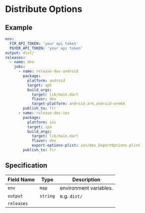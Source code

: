 # Distribute Options

## Example

```yaml
env:
  FIR_API_TOKEN: 'your api token'
  PGYER_API_TOKEN: 'your api token'
output: dist/
releases:
  - name: dev
    jobs:
      - name: release-dev-android
        package:
          platform: android
          target: apk
          build_args:
            target: lib/main.dart
            flavor: dev
            target-platform: android-arm,android-arm64
        publish_to: fir
      - name: release-dev-ios
        package:
          platform: ios
          target: ipa
          build_args:
            target: lib/main.dart
            flavor: dev
            export-options-plist: ios/dev_ExportOptions.plist
        publish_to: fir
```

## Specification <a href="#specification" id="specification"></a>

| Field Name | Type      | Description            |
| ---------- | --------- | ---------------------- |
| `env`      | `map`     | environment variables. |
| `output`   | `string`  | e.g. `dist/`           |
| `releases` |           |                        |

